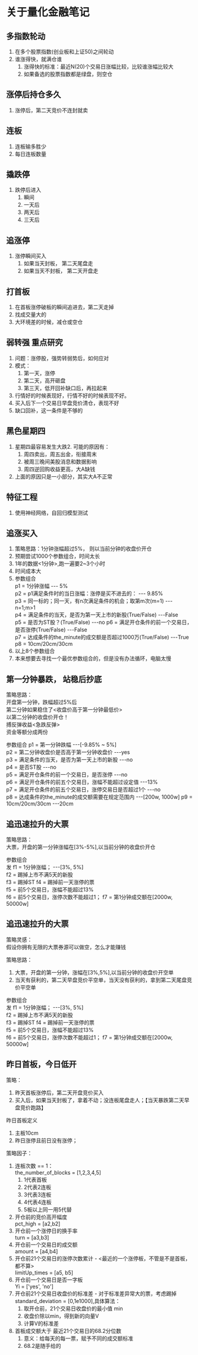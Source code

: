 # 关于量化金融笔记
## 多指数轮动
1. 在多个股票指数(创业板和上证50)之间轮动
2. 谁涨得快，就满仓谁
   1. 涨得快的标准：最近N(20)个交易日涨幅比较，比较谁涨幅比较大
   2. 如果备选的股票指数都是绿盘，则空仓

## 涨停后持仓多久
1. 涨停后，第二天竞价不连封就卖

## 连板
1. 连板输多胜少
2. 每日连板数量

## 撬跌停
1. 跌停后进入
   1. 瞬间
   2. 一天后
   3. 两天后
   4. 三天后

## 追涨停
1. 涨停瞬间买入
   1. 如果当天封板， 第二天尾盘走
   2. 如果当天不封板， 第二天开盘走

## 打首板
1. 在首板涨停破板的瞬间追进去，第二天走掉
2. 找成交量大的
3. 大环境差的时候，减仓或空仓

## 弱转强 重点研究
1. 问题：涨停股，强势转弱势后，如何应对
2. 模式：
   1. 第一天，涨停
   2. 第二天，高开砸盘
   3. 第三天，低开回补缺口后，再拉起来
3. 行情好的时候表现好，行情不好的时候表现不好。
4. 买入后下一个交易日早盘竞价清仓，表现不好
5. 缺口回补，这一条件是不够的

## 黑色星期四
1. 星期四最容易发生大跌2. 可能的原因有：
   1. 周四卖出，周五出金，衔接周末
   2. 被周三晚间美股消息和数据影响
   3. 周四逆回购收益更高，大A缺钱
3. 上面的原因只是一小部分，其实大A不正常

## 特征工程
1. 使用神经网络，自回归模型测试

## 追涨买入
1. 策略思路：1分钟涨幅超过5%， 则以当前分钟的收盘价开仓
2. 预期尝试1000个参数组合，时间太长
3. 1年的数据<1分钟>,跑一遍要2~3个小时
4. 时间成本大
5. 参数组合  
   p1 = 1分钟涨幅 --- 5%  
   p2 = p1满足条件时的当日涨幅：涨停是买不进去的： --- 9.85%  
   p3 = 同一标的；同一天，有n次满足条件的机会；取第m次(m=1) --- n=1;m>1  
   p4 = 满足条件的当天，是否为第一天上市的新股(True/False) ---False  
   p5 = 是否为ST股？(True/False)  ---no
   p6 = 满足开仓条件的前一个交易日，是否涨停(True/False) ---False  
   p7 = 达成条件的the_minute的成交额是否超过1000万(True/False) ---True
   p8 = 10cm/20cm/30cm  
6. 以上8个参数组合
7. 本来想要去寻找一个最优参数组合的，但是没有办法循环，电脑太慢

## 第一分钟暴跌， 站稳后抄底
策略思路：  
开盘第一分钟，跌幅超过5%后  
第二分钟如果稳住了<收盘价高于第一分钟最低价>  
以第二分钟的收盘价开仓！  
搏反弹收益<急跌反弹>  
资金等额分成两份

参数组合
p1 = 第一分钟跌幅 ---[-9.85% ~ 5%]  
p2 = 第二分钟收盘价是否高于第一分钟收盘价 ---yes  
p3 = 满足条件的当天，是否为第一天上市的新股 ---no  
p4 = 是否ST股 ---no  
p5 = 满足开仓条件的前一个交易日，是否涨停 ---no  
p6 = 满足开仓条件的前五个交易日，涨幅不能超过设定值  ---13%  
p7 = 满足开仓条件的前五个交易日，涨停交易日是否超过1个 ---no  
p8 = 达成条件的the_minute的成交额需要在规定范围内 ---[200w, 1000w]
p9 = 10cm/20cm/30cm  ---20cm

## 追迅速拉升的大票
策略思路：  
大票，开盘的第一分钟涨幅在[3%-5%],以当前分钟的收盘价开仓  

参数组合  
发
f1 = 1分钟涨幅； ---[3%, 5%]  
f2 = 踢掉上市不满5天的新股  
f3 = 踢掉ST
f4 = 踢掉前一天涨停的票  
f5 = 前5个交易日，涨幅不能超过13%  
f6 = 前5个交易日，涨停次数不能超过1；
f7 = 第1分钟成交额在[2000w, 50000w]

## 追迅速拉升的大票
策略灵感：  
假设你拥有无限的大票券源可以做空，怎么才能赚钱

策略思路：
1. 大票，开盘的第一分钟，涨幅在[3%,5%],以当前分钟的收盘价开空单
2. 当天有获利的，第二天早盘竞价平空单，当天没有获利的，拿到第二天尾盘竞价平空单

参数组合  
发
f1 = 1分钟涨幅； ---[3%, 5%]  
f2 = 踢掉上市不满5天的新股  
f3 = 踢掉ST
f4 = 踢掉前一天涨停的票  
f5 = 前5个交易日，涨幅不能超过13%  
f6 = 前5个交易日，涨停次数不能超过1；
f7 = 第1分钟成交额在[2000w, 50000w]

## 昨日首板，今日低开
策略：  
1. 昨天首板涨停后，第二天开盘竞价买入
2. 买入后，如果当天封板了，拿着不动；没连板尾盘走人；【当天暴跌第二天早盘竞价跑路】
 
昨日首板定义
1. 主板10cm
2. 昨日涨停且前日没有涨停；

策略因子：
1. 连板次数 == 1：  
   the_number_of_blocks = [1,2,3,4,5]
      1. 1代表首板
      2. 2代表2连板
      3. 3代表3连板
      4. 4代表4连板
      5. 5板以上同一用5代替
2. 开仓前的竞价高开幅度  
pct_high = [a2,b2]
3. 开仓前一个涨停日的换手率  
turn = [a3,b3]
4. 开仓前一个交易日的成交额  
amount = [a4,b4]
5. 开仓前21个交易日的涨停次数累计 - <最近的一个涨停板，不管是不是首板，都不算>  
limitUp_times = [a5, b5]
6. 开仓前一个交易日是否一字板  
Yi = ['yes', 'no']  
7. 开仓前21个交易日收盘价的标准差 - 对于标准差异常大的票，考虑踢掉  
standard_deviation = [0,1e1000],具体算法：  
   1. 取开仓前，21个交易日收盘价的最小值 min
   2. 收盘价除以min，得到新的向量V
   3. 计算V的标准差
8. 首板成交额大于 最近21个交易日的68.2分位数
   1. 意义：给每天的每一票，赋予不同的成交额标准
   2. 68.2是随手给的